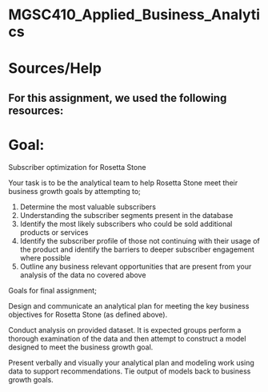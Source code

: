 # MGSC410_Applied_Business_Analytics

# Sources/Help
For this assignment, we used the following resources:
- 

# Goal:
Subscriber optimization for Rosetta Stone    

Your task is to be the analytical team to help Rosetta Stone meet their business growth goals by attempting to;

1. Determine the most valuable subscribers
2. Understanding the subscriber segments present in the database
3. Identify the most likely subscribers who could be sold additional products or services
4. Identify the subscriber profile of those not continuing with their usage of the product and identify the barriers to deeper subscriber engagement where possible
5. Outline any business relevant opportunities that are present from your analysis of the data no covered above
 
Goals for final assignment;

Design and communicate an analytical plan for meeting the key business objectives for Rosetta Stone (as defined above).

Conduct analysis on provided dataset. It is expected groups perform a thorough examination of the data and then attempt to construct a model designed to meet the business growth goal.

Present verbally and visually your analytical plan and modeling work using data to support recommendations. Tie output of models back to business growth goals. 